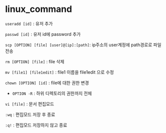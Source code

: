 # linux_command

`useradd [id]` : 유저 추가

`passwd [id]` : 유저 id에 password 추가

`scp [OPTION] [file] [user]@[ip]:[path]`: ip주소의 user계정에 path경로로 파일 전송 

`rm [OPTION] [file]` : file 삭제

`mv [file1] [file1edit]` : file1 이름을 file1edit 으로 수정

`chown [OPTION] [id]` : file에 대한 권한 변경
- `OPTION -R` : 하위 디렉토리의 권한까지 전체 

`vi [file]` : 문서 편집모드

`:wq` : 편집모드 저장 후 종료

`:q!` : 편집모드 저장하지 않고 종료
